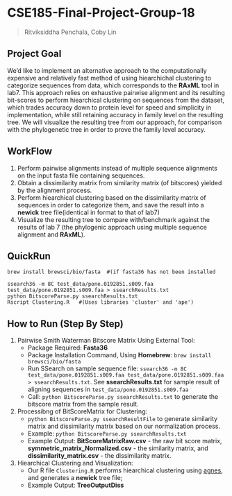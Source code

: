 # CSE185-Final-Project-Group-18

> Ritviksiddha Penchala, Coby Lin
>

## Project Goal

We’d like to implement an alternative approach to the computationally expensive and relatively fast method of using hiearchichal clustering to categorize sequences from data, which corresponds to the **RAxML** tool in lab7. This approach relies on exhaustive pairwise alignment and its resulting bit-scores to perform hiearchical clustering on sequences from the dataset, which trades accuracy down to protein level for speed and simplicity in implementation, while still retaining accuracy in family level on the resulting tree. We will visualize the resulting tree from our approach, for comparison with the phylogenetic tree in order to prove the family level accuracy.

## WorkFlow

1. Perform pairwise alignments instead of multiple sequence alignments on the input fasta file containing sequences.
2. Obtain a dissimilarity matrix from similarity matrix (of bitscores) yielded by the alignment process.
3. Perform hiearchical clustering based on the dissimilarity matrix of sequences in order to categorize them, and save the result into a **newick** tree file(identical in format to that of lab7)
4. Visualize the resulting tree to compare with/benchmark against the results of lab 7 (the phylogenic approach using multiple sequence alignment and **RAxML**).

## QuickRun

```
brew install brewsci/bio/fasta  #(if fasta36 has not been installed

ssearch36 -m 8C test_data/pone.0192851.s009.faa test_data/pone.0192851.s009.faa > ssearchResults.txt
python BitscoreParse.py ssearchResults.txt
Rscript Clustering.R   #(Uses libraries 'cluster' and 'ape')

```

## How to Run (Step By Step)

1. Pairwise Smith Waterman Bitscore Matrix Using External Tool:
   - Package Required: **Fasta36**
   - Package Installation Command, Using **Homebrew**: `brew install brewsci/bio/fasta`
   - Run SSearch on sample sequence file: `ssearch36 -m 8C test_data/pone.0192851.s009.faa test_data/pone.0192851.s009.faa > ssearchResults.txt`. See **ssearchResults.txt** for sample result of aligning sequences in `test_data/pone.0192851.s009.faa`
   - Call: `python BitscoreParse.py ssearchResults.txt` to generate the bitscore matrix from the sample result.
2. Processibng of BitScoreMatrix for Clustering:
   - `python BitscoreParse.py ssearchResultFile` to generate similarity matrix and dissimilarity matrix based on our normalization process.
   - Example: `python BitscoreParse.py ssearchResults.txt`
   - Example Output: **BitScoreMatrixRaw.csv** - the raw bit score matrix, **symmetric_matrix_Normalized.csv** - the similarity matrix, and **dissimilarity_matrix.csv** - the dissimilarity matrix.
3. Hiearchical Clustering and Visualization: 
   - Our R file `Clustering.R` performs hiearchical clustering using [agnes](https://www.rdocumentation.org/packages/cluster/versions/2.1.6/topics/agnes), and generates a **newick** tree file;
   - Example Output: **TreeOutputDiss**
